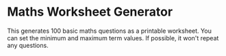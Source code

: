 Maths Worksheet Generator
=========================

This generates 100 basic maths questions as a printable worksheet. 
You can set the minimum and maximum term values. If possible, it 
won't repeat any questions.
